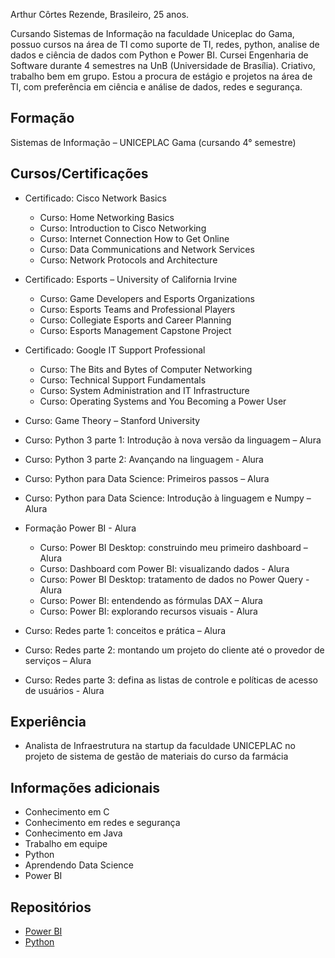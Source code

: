 Arthur Côrtes Rezende, Brasileiro, 25 anos.

Cursando Sistemas de Informação na faculdade Uniceplac do Gama, possuo cursos na área de TI como suporte de TI, redes, python, analise de dados e ciência de dados com Python e Power BI. Cursei Engenharia de Software durante 4 semestres na UnB (Universidade de Brasília). Criativo, trabalho bem em grupo. 
Estou a procura de estágio e projetos na área de TI, com preferência em ciência e análise de dados, redes e segurança.

## **Formação**
Sistemas de Informação – UNICEPLAC Gama (cursando 4° semestre)

## **Cursos/Certificações**
- Certificado: Cisco Network Basics
  - Curso: Home Networking Basics
  - Curso: Introduction to Cisco Networking
  - Curso: Internet Connection How to Get Online
  - Curso: Data Communications and Network Services
  - Curso: Network Protocols and Architecture

- Certificado: Esports – University of California Irvine
  - Curso: Game Developers and Esports Organizations
  - Curso: Esports Teams and Professional Players
  - Curso: Collegiate Esports and Career Planning
  - Curso: Esports Management Capstone Project

- Certificado: Google IT Support Professional
  - Curso: The Bits and Bytes of Computer Networking
  - Curso: Technical Support Fundamentals
  - Curso: System Administration and IT Infrastructure
  - Curso: Operating Systems and You Becoming a Power User

- Curso: Game Theory – Stanford University

- Curso: Python 3 parte 1: Introdução à nova versão da linguagem – Alura
- Curso: Python 3 parte 2: Avançando na linguagem - Alura

- Curso: Python para Data Science: Primeiros passos – Alura
- Curso: Python para Data Science: Introdução à linguagem e Numpy – Alura

- Formação Power BI - Alura
  - Curso: Power BI Desktop: construindo meu primeiro dashboard – Alura
  - Curso: Dashboard com Power BI: visualizando dados - Alura
  - Curso: Power BI Desktop: tratamento de dados no Power Query - Alura
  - Curso: Power BI: entendendo as fórmulas DAX – Alura
  - Curso: Power BI: explorando recursos visuais - Alura

- Curso: Redes parte 1: conceitos e prática – Alura
- Curso: Redes parte 2: montando um projeto do cliente até o provedor de serviços – Alura
- Curso: Redes parte 3: defina as listas de controle e políticas de acesso de usuários - Alura






## **Experiência**
- Analista de Infraestrutura na startup da faculdade UNICEPLAC no projeto de sistema de gestão de materiais do curso da farmácia

## **Informações adicionais**
- Conhecimento em C
- Conhecimento em redes e segurança
- Conhecimento em Java
- Trabalho em equipe
- Python
- Aprendendo Data Science
- Power BI

## **Repositórios**
- [Power BI](https://github.com/arthurcortesr/PowerBI)
- [Python](https://github.com/arthurcortesr/Python)
